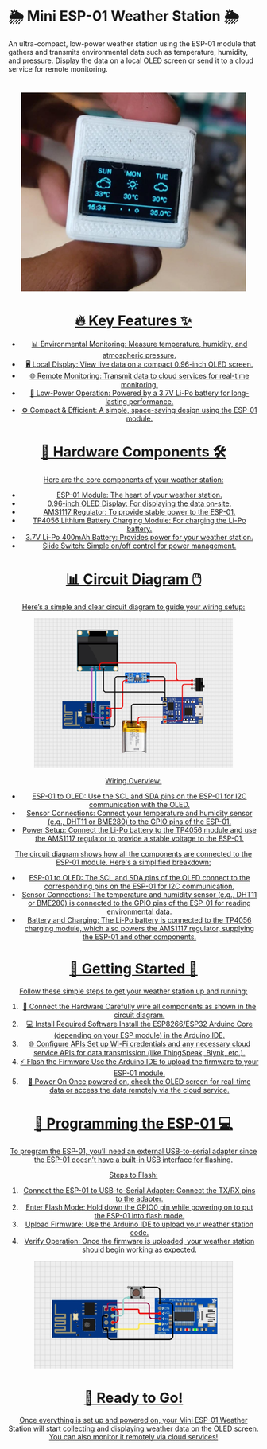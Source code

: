 # 🌦️ Mini ESP-01 Weather Station 🌦️
An ultra-compact, low-power weather station using the ESP-01 module that gathers and transmits environmental data such as temperature, humidity, and pressure. Display the data on a local OLED screen or send it to a cloud service for remote monitoring.

#
<div align="center">
  <a href="https://ibb.co/4wyvT96565j"><img src="doc/WeatherStation.jpeg""width="400" height="400"/>
   

# 🔥 Key Features ✨
- 📊 Environmental Monitoring: Measure temperature, humidity, and atmospheric pressure.
- 🖥️ Local Display: View live data on a compact 0.96-inch OLED screen.
- 🌐 Remote Monitoring: Transmit data to cloud services for real-time monitoring.
- 🔋 Low-Power Operation: Powered by a 3.7V Li-Po battery for long-lasting performance.
- ⚙️ Compact & Efficient: A simple, space-saving design using the ESP-01 module.


# 🧰 Hardware Components 🛠️
Here are the core components of your weather station:

- ESP-01 Module: The heart of your weather station.
- 0.96-inch OLED Display: For displaying the data on-site.
- AMS1117 Regulator: To provide stable power to the ESP-01.
- TP4056 Lithium Battery Charging Module: For charging the Li-Po battery.
- 3.7V Li-Po 400mAh Battery: Provides power for your weather station.
- Slide Switch: Simple on/off control for power management.

# 📊 Circuit Diagram 🖱️
Here’s a simple and clear circuit diagram to guide your wiring setup:

<div align="center"> <img src="doc/CircuitDiagram.jpeg" width="400" alt="Weather Station Circuit Diagram" /> </div>


Wiring Overview:
- ESP-01 to OLED: Use the SCL and SDA pins on the ESP-01 for I2C communication with the OLED.
- Sensor Connections: Connect your temperature and humidity sensor (e.g., DHT11 or BME280) to the GPIO pins of the ESP-01.
- Power Setup: Connect the Li-Po battery to the TP4056 module and use the AMS1117 regulator to provide a stable voltage to the ESP-01.

The circuit diagram shows how all the components are connected to the ESP-01 module. Here's a simplified breakdown:

- ESP-01 to OLED: The SCL and SDA pins of the OLED connect to the corresponding pins on the ESP-01 for I2C communication.
- Sensor Connections: The temperature and humidity sensor (e.g., DHT11 or BME280) is connected to the GPIO pins of the ESP-01 for reading environmental data.
- Battery and Charging: The Li-Po battery is connected to the TP4056 charging module, which also powers the AMS1117 regulator, supplying the ESP-01 and other components.

# 🏁 Getting Started 🚀
Follow these simple steps to get your weather station up and running:

1. 🔌 Connect the Hardware
Carefully wire all components as shown in the circuit diagram.
2. 💻 Install Required Software
Install the ESP8266/ESP32 Arduino Core (depending on your ESP module) in the Arduino IDE.
3. 🌐 Configure APIs
Set up Wi-Fi credentials and any necessary cloud service APIs for data transmission (like ThingSpeak, Blynk, etc.).
4. ⚡ Flash the Firmware
Use the Arduino IDE to upload the firmware to your ESP-01 module.
5. 🎤 Power On
Once powered on, check the OLED screen for real-time data or access the data remotely via the cloud service.
# 📜 Programming the ESP-01 💻
To program the ESP-01, you’ll need an external USB-to-serial adapter since the ESP-01 doesn’t have a built-in USB interface for flashing.

Steps to Flash:
1. Connect the ESP-01 to USB-to-Serial Adapter: Connect the TX/RX pins to the adapter.
2. Enter Flash Mode: Hold down the GPIO0 pin while powering on to put the ESP-01 into flash mode.
3. Upload Firmware: Use the Arduino IDE to upload your weather station code.
4. Verify Operation: Once the firmware is uploaded, your weather station should begin working as expected.

<div align="center"> <img src="doc/esp01_Programming.jpeg" width="400" alt="ESP-01 Programming" /> </div>

# 🚀 Ready to Go!
Once everything is set up and powered on, your Mini ESP-01 Weather Station will start collecting and displaying weather data on the OLED screen. You can also monitor it remotely via cloud services!
